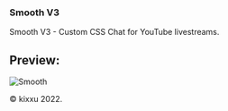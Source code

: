 ### Smooth V3
Smooth V3 - Custom CSS Chat for YouTube livestreams.

## Preview:
![Smooth](https://i.imgur.com/WuCMz4I.png)

© kixxu 2022.
